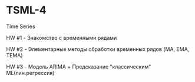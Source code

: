 # TSML-4
Time Series

HW #1 - Знакомство с временными рядами

HW #2 - Элементарные методы обработки временных рядов (MA, EMA, TEMA)

HW #3 - Модель ARIMA + Предсказание "классическим" ML(лин.регрессия)
